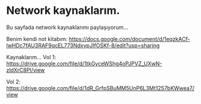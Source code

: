 # Network kaynaklarım.


Bu sayfada network kaynaklarımı paylaşıyorum...


Benim kendi not kitabım: https://docs.google.com/document/d/1eqzkACf-lwHDc7fAU3RAF9qcEL773NdxypJIfOSKf-8/edit?usp=sharing


Kaynaklarım...
Vol 1: https://drive.google.com/file/d/1tkGyceWShg4oPJPVZ_UXwN-zldXrC8PI/view

Vol 2: https://drive.google.com/file/d/1dR_GrfpSBuMM5UnP6L3Mt1257bKWwea7/view
